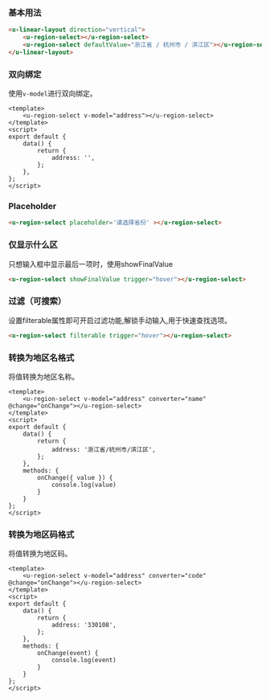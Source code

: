 ### 基本用法

``` html
<u-linear-layout direction="vertical">
    <u-region-select></u-region-select>
    <u-region-select defaultValue="浙江省 / 杭州市 / 滨江区"></u-region-select>
</u-linear-layout>
```

### 双向绑定

使用`v-model`进行双向绑定。

```vue
<template>
    <u-region-select v-model="address"></u-region-select>
</template>
<script>
export default {
    data() {
        return {
            address: '',
        };
    },
};
</script>
```

### Placeholder

``` html
<u-region-select placeholder='请选择省份' ></u-region-select>
```


### 仅显示什么区

只想输入框中显示最后一项时，使用showFinalValue

``` html
<u-region-select showFinalValue trigger="hover"></u-region-select>
```

### 过滤（可搜索）

设置filterable属性即可开启过滤功能,解锁手动输入,用于快速查找选项。

``` html
<u-region-select filterable trigger="hover"></u-region-select>
```

### 转换为地区名格式

将值转换为地区名称。

```vue
<template>
    <u-region-select v-model="address" converter="name" @change="onChange"></u-region-select>
</template>
<script>
export default {
    data() {
        return {
            address: '浙江省/杭州市/滨江区',
        };
    },
    methods: {
        onChange({ value }) {
            console.log(value)
        }
    }
};
</script>
```

### 转换为地区码格式

将值转换为地区码。

```vue
<template>
    <u-region-select v-model="address" converter="code" @change="onChange"></u-region-select>
</template>
<script>
export default {
    data() {
        return {
            address: '330108',
        };
    },
    methods: {
        onChange(event) {
            console.log(event)
        }
    }
};
</script>
```
